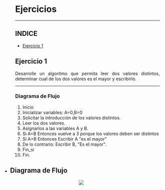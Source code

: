 <dir align ="justify">

# Ejercicios

---

## INDICE

- [Ejercicio 1](#ejercicio1)


## Ejercicio 1<a name="ejercicio1"></a>


Desarrolle un algoritmo que permita leer dos valores distintos, determinar cual de los dos valores es el mayor y escribirlo.

---

### Diagrama de Flujo

1. Inicio 
2. Inicializar variables: A=0,B=0
3. Solicitar la introducción de los valores distintos.
4. Leer los dos valores.
5. Asignarlos a las variables A y B.
6. Si A=B Entonces vuelve a 3 porque los valores deben ser distintos
7. Si A>B Entonces
   Escribir A "es el mayor"
8. De lo contrario: Escribir B, "Es el mayor".
9. Fin_si
10. Fin.


</dir>

- Diagrama de Flujo
  ---

<div align="center">
<img src="https://github.com/Oliperezp/Programacion/blob/main/Unidad-1/Images/diagrama1.png?raw=true"/>
</div>
  

